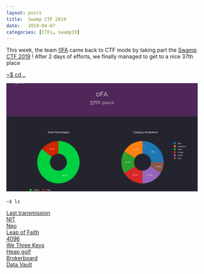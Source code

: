 ```yaml
---
layout: posts
title:  Swamp CTF 2019
date:   2019-04-07
categories: [CTFs, swamp19]
---
```


This week, the team [0FA](https://0fa.ch/) came back to CTF mode by taking part the [Swamp CTF 2019](https://play.swampctf.com/) ! After 2 days of efforts, we finally managed to get to a nice 37th place

[~$ cd ..](/ctf.html)


![scoreboard](/assets/res/CTFs/swamp19/scoreboard.png)

`~$ ls`

[Last transmission](last_transmission.html)  
[NIT](nit.html)  
[Neo](neo.html)  
[Leap of Faith](leap_of_faith.html)  
[4096](4096.html)  
[We Three Keys](we_3_keys.html)  
[Heap golf](heap_golf.html)  
[Brokerboard](brokerboard.html)  
[Data Vault](data_vault.html)  
